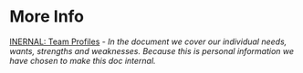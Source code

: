 # More Info

[INERNAL: Team Profiles](https://docs.google.com/document/d/1YuOyFLri5hi9-pUgkbjYXoK6ad4fueU6RNXeGVB-C8o/edit#) - 
*In the document we cover our individual needs, wants, strengths and weaknesses. Because this is personal information we have chosen to make this doc internal.*

